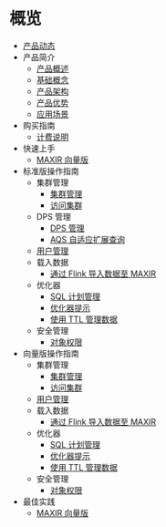 # 概览
* [产品动态](/maxir/Product-news)
* 产品简介
    * [产品概述](/maxir/introduction/overview)
    * [基础概念](/maxir/introduction/glossary)
    * [产品架构](/maxir/introduction/architecture)
    * [产品优势](/maxir/introduction/highlights)
    * [应用场景](/maxir/introduction/application-scenarios)
* 购买指南
    * [计费说明](/maxir/buy/charge)     
* 快速上手
    * [MAXIR 向量版](/maxir/fast/vector)
* 标准版操作指南
    * 集群管理
      * [集群管理](/maxir/guides/dps-clusters/manage-dps-clusters)
      * [访问集群](/maxir/guides/dps-clusters/access-dps-clusters)
    * DPS 管理
      * [DPS 管理](/maxir/guides/dps-clusters/manager-dps)
      * [AQS 自适应扩展查询](/maxir/guides/dps-clusters/aqs)
    * [用户管理](/maxir/guides/dw-users/manage-dwusers)
    * 载入数据
      * [通过 Flink 导入数据至 MAXIR](/maxir/guides/load-data/use-flink-to-load)
    * 优化器
      * [SQL 计划管理](/maxir/guides/optimization/sql-plan-management)
      * [优化器提示](/maxir/guides/optimization/optimizer-hints)
      * [使用 TTL 管理数据](/maxir/guides/optimization/ttl)
    * 安全管理
      * [对象权限](/maxir/guides/security/object-privileges)
* 向量版操作指南
    * 集群管理
      * [集群管理](/maxir/guide-vector/dps-clusters)
      * [访问集群](/maxir/guide-vector/access-dps-clusters)
    * [用户管理](/maxir/guide-vector/dw-users)
    * 载入数据
      * [通过 Flink 导入数据至 MAXIR](/maxir/guide-vector/use-flink-to-load)
    * 优化器
      * [SQL 计划管理](/maxir/guide-vector/sql-plan-management)
      * [优化器提示](/maxir/guide-vector/optimizer-hints)
      * [使用 TTL 管理数据](/maxir/guide-vector/ttl)
    * 安全管理
      * [对象权限](/maxir/guide-vector/object-privileges)    
* 最佳实践
    * [MAXIR 向量版](/maxir/practices/vector)
